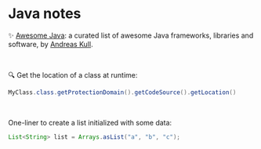 # Java notes

:sparkles:  [Awesome Java](https://github.com/akullpp/awesome-java): a curated list of awesome Java frameworks, libraries and software, by [Andreas Kull](https://github.com/akullpp).

&nbsp;

:mag: Get the location of a class at runtime:
```java
MyClass.class.getProtectionDomain().getCodeSource().getLocation()
```

&nbsp;

One-liner to create a list initialized with some data:
```java
List<String> list = Arrays.asList("a", "b", "c");
```
